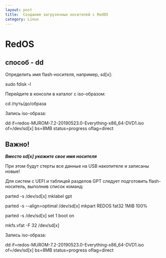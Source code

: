 ```yaml
---
layout: post
title:  Создание загрузочных носителей с RedOS
category: Linux
---
```


# RedOS

## способ - dd

Определить имя flash-носителя, например, sd[x]:

sudo fdisk -l

Перейдите в консоли в каталог с iso-образом:

cd /путь/до/образа

Запись iso-образа:

dd if=redos-MUROM-7.2-20190523.0-Everything-x86_64-DVD1.iso of=/dev/sd[x] bs=8MB status=progress oflag=direct

## Важно!

***Вместо sd[x] укажите свое имя носителя***

При этом будут стерты все данные на USB накопителе и записаны новые!

Для систем с UEFI и таблицей разделов GPT следует подготовить flash-носитель, выполнив список команд:

parted -s /dev/sd[x] mklabel gpt

parted -s --align=optimal /dev/sd[x] mkpart REDOS fat32 1MiB 100%

parted -s /dev/sd[x] set 1 boot on 

mkfs.vfat -F 32 /dev/sd[x]

Запись iso-образа:

dd if=redos-MUROM-7.2-20190523.0-Everything-x86_64-DVD1.iso of=/dev/sd[x] bs=8MB status=progress oflag=direct





